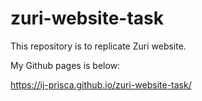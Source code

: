 # zuri-website-task
This repository is to replicate Zuri website.


My Github pages is below:

https://ij-prisca.github.io/zuri-website-task/
